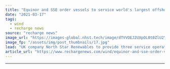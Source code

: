 ```yaml
---
title: "Equinor and SSE order vessels to service world's largest offshore wind farm"
date: "2021-03-17"
tags: 
  - wind
  - recharge news
source: "recharge news"
image_url: "https://images-global.nhst.tech/image/dTVVOEJ2UXpOL0t0ZlU2Y0d6ZmxhczMxMlkvYVhOd29NR1ZDNTZ1SmlLOD0=/nhst/binary/956b75dd0b5fbfa002963cc7f6be1871"
image_fp: "/assets/img/post_thumbnails/17.jpg"
lead: "UK company North Star Renewables to provide three service operation vessels (SOVs) for Dogger Bank A and B"
article_url: "https://www.rechargenews.com/wind/equinor-and-sse-order-vessels-to-service-worlds-largest-offshore-wind-farm/2-1-981921"
---
```


---
